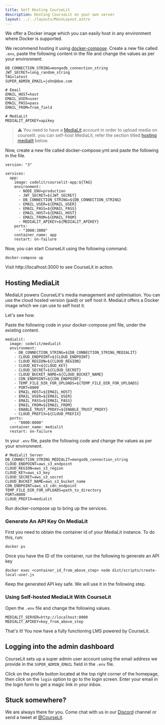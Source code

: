 ```yaml
---
title: Self Hosting CourseLit
description: Hosting CourseLit on your own server
layout: ../../layouts/MainLayout.astro
---
```


We offer a Docker image which you can easily host in any environment where Docker is supported.

We recommend hosting it using [docker-compose](https://docs.docker.com/compose/). Create a new file called `.env`, paste the following content in the file and change the values as per your environment.

```
DB_CONNECTION_STRING=mongodb_connection_string
JWT_SECRET=long_random_string
TAG=latest
SUPER_ADMIN_EMAIL=john@doe.com

# Email
EMAIL_HOST=host
EMAIL_USER=user
EMAIL_PASS=pass
EMAIL_FROM=from_field

# MediaLit
MEDIALIT_APIKEY=apikey
```

> ⚠️ You need to have a [MediaLit](https://medialit.cloud) account in order to upload media on courselit. you can self-host MediaLit, refer the section titled [hosting medialit](#hosting-medialit) below.

Now, create a new file called docker-compose.yml and paste the following in the file.

```
version: "3"

services:
  app:
    image: codelit/courselit-app:${TAG}
    environment:
      - NODE_ENV=production
      - JWT_SECRET=${JWT_SECRET}
      - DB_CONNECTION_STRING=${DB_CONNECTION_STRING}
      - EMAIL_USER=${EMAIL_USER}
      - EMAIL_PASS=${EMAIL_PASS}
      - EMAIL_HOST=${EMAIL_HOST}
      - EMAIL_FROM=${EMAIL_FROM}
      - MEDIALIT_APIKEY=${MEDIALIT_APIKEY}
    ports:
      - "3000:3000"
    container_name: app
    restart: on-failure
```

Now, you can start CourseLit using the following command.

```
docker-compose up
```

Visit http://localhost:3000 to see CourseLit in action.

## Hosting MediaLit

MediaLit powers CourseLit's media management and optimisation. You can use the cloud hosted version (paid) or self host it. MediaLit offers a Docker image which we can use to self host it.

Let's see how.

Paste the following code in your docker-compose.yml file, under the existing content.

```
medialit:
  image: codelit/medialit
  environment:
    - DB_CONNECTION_STRING=${DB_CONNECTION_STRING_MEDIALIT}
    - CLOUD_ENDPOINT=${CLOUD_ENDPOINT}
    - CLOUD_REGION=${CLOUD_REGION}
    - CLOUD_KEY=${CLOUD_KEY}
    - CLOUD_SECRET=${CLOUD_SECRET}
    - CLOUD_BUCKET_NAME=${CLOUD_BUCKET_NAME}
    - CDN_ENDPOINT=${CDN_ENDPOINT}
    - TEMP_FILE_DIR_FOR_UPLOADS=${TEMP_FILE_DIR_FOR_UPLOADS}
    - PORT=8000
    - EMAIL_HOST=${EMAIL_HOST}
    - EMAIL_USER=${EMAIL_USER}
    - EMAIL_PASS=${EMAIL_PASS}
    - EMAIL_FROM=${EMAIL_FROM}
    - ENABLE_TRUST_PROXY=${ENABLE_TRUST_PROXY}
    - CLOUD_PREFIX=${CLOUD_PREFIX}
  ports:
    - "8000:8000"
  container_name: medialit
  restart: on-failure
```

In your `.env` file, paste the following code and change the values as per your environment.

```
# Medialit Server
DB_CONNECTION_STRING_MEDIALIT=mongodb_connection_string
CLOUD_ENDPOINT=aws_s3_endpoint
CLOUD_REGION=aws_s3_region
CLOUD_KEY=aws_s3_key
CLOUD_SECRET=aws_s3_secret
CLOUD_BUCKET_NAME=aws_s3_bucket_name
CDN_ENDPOINT=aws_s3_cdn_endpoint
TEMP_FILE_DIR_FOR_UPLOADS=path_to_directory
PORT=8000
CLOUD_PREFIX=medialit
```

Run docker-compose up to bring up the services.

### Generate An API Key On MediaLit

First you need to obtain the container id of your MediaLit instance. To do this, run:

```
docker ps
```

Once you have the ID of the container, run the following to generate an API key

```
docker exec <container_id_from_above_step> node dist/scripts/create-local-user.js
```

Keep the generated API key safe. We will use it in the following step.

### Using Self-hosted MediaLit With CourseLit

Open the `.env` file and change the following values.

```
MEDIALIT_SERVER=http://localhost:8000
MEDIALIT_APIKEY=key_from_above_step
```

That's it! You now have a fully functioning LMS powered by CourseLit.

## Logging into the admin dashboard

CourseLit sets up a super admin user account using the email address we provide in the `SUPER_ADMIN_EMAIL` field in the `.env` file.

Click on the profile button located at the top right corner of the homepage, then click on the `login` option to go to the login screen. Enter your email in the login form to get a magic link in your inbox.

## Stuck somewhere?

We are always there for you. Come chat with us in our <a href="https://discord.com/invite/GR4bQsN" target="_blank">Discord</a> channel or send a tweet at <a href="https://twitter.com/courselit" target="_blank">@CourseLit</a>.
